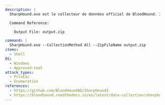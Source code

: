 ```yaml
---
description: |
  SharpHound.exe est le collecteur de données officiel de BloodHound. Il est écrit en C# et utilise les fonctions de l'API Windows et les fonctions de l'espace de noms LDAP pour collecter des données à partir des contrôleurs de domaine et des systèmes Windows reliés à un domaine. Ces données peuvent ensuite être introduites dans BloodHound afin d'énumérer les voies potentielles d'escalade des privilèges. La commande suivante exécute toutes les méthodes de collecte et stocke les résultats dans un fichier zip qui peut être placé directement dans l'interface graphique de BloodHound.

  Command Reference:

  	Output File: output.zip

command: |
  SharpHound.exe --CollectionMethod All --ZipFileName output.zip
items:
  - Shell
OS:
  - Windows
  - Approved-tool
attack_types:
  - PrivEsc
  - Enumeration
references:
  - https://github.com/BloodHoundAD/SharpHound3
  - https://bloodhound.readthedocs.io/en/latest/data-collection/sharphound.html
---
```

